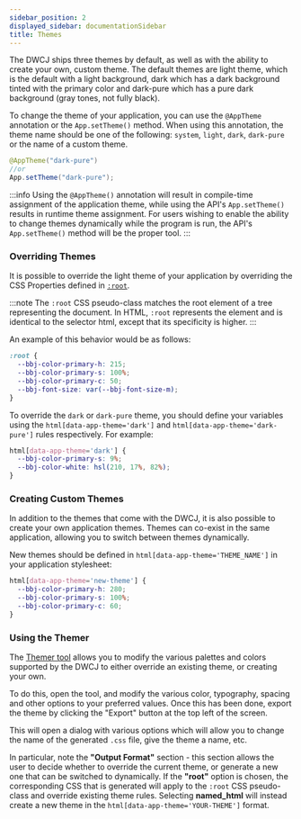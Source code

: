 ```yaml
---
sidebar_position: 2
displayed_sidebar: documentationSidebar
title: Themes
---
```


The DWCJ ships three themes by default, as well as with the ability to create your own, custom theme. The default themes are light theme, which is the default with a light background, dark which has a dark background tinted with the primary color and dark-pure which has a pure dark background (gray tones, not fully black).

To change the theme of your application, you can use the `@AppTheme` annotation or the `App.setTheme()` method. When using this annotation, the theme name should be one of the following: `system`, `light`, `dark`, `dark-pure` or the name of a custom theme.

```java
@AppTheme("dark-pure")
//or
App.setTheme("dark-pure");
```

:::info
Using the `@AppTheme()` annotation will result in compile-time assignment of the application theme, while using the API's `App.setTheme()` results in runtime theme assignment. For users wishing to enable the ability to change themes dynamically while the program is run, the API's `App.setTheme()` method will be the proper tool.
:::

### Overriding Themes

It is possible to override the light theme of your application by overriding the CSS Properties defined in [`:root`](https://developer.mozilla.org/en-US/docs/Web/CSS/:root).

:::note
The `:root` CSS pseudo-class matches the root element of a tree representing the document. In HTML, `:root` represents the element and is identical to the selector html, except that its specificity is higher.
:::

An example of this behavior would be as follows:

```css
:root {
  --bbj-color-primary-h: 215;
  --bbj-color-primary-s: 100%;
  --bbj-color-primary-c: 50;
  --bbj-font-size: var(--bbj-font-size-m);
}
```

To override the `dark` or `dark-pure` theme, you should define your variables using the `html[data-app-theme='dark']` and `html[data-app-theme='dark-pure']` rules respectively. For example:

```css
html[data-app-theme='dark'] {
  --bbj-color-primary-s: 9%;
  --bbj-color-white: hsl(210, 17%, 82%);
}
```

### Creating Custom Themes

In addition to the themes that come with the DWCJ, it is also possible to create your own application themes. Themes can co-exist in the same application, allowing you to switch between themes dynamically.

New themes should be defined in `html[data-app-theme='THEME_NAME']` in your application stylesheet:

```css
html[data-app-theme='new-theme'] {
  --bbj-color-primary-h: 280;
  --bbj-color-primary-s: 100%;
  --bbj-color-primary-c: 60;
}
```

### Using the Themer

The [Themer tool](https://hot.bbx.kitchen/webapp/DWCThemer) allows you to modify the various palettes and colors supported by the DWCJ to either override an existing theme, or creating your own.

To do this, open the tool, and modify the various color, typography, spacing and other options to your preferred values. Once this has been done, export the theme by clicking the "Export" button at the top left of the screen.

This will open a dialog with various options which will allow you to change the name of the generated `.css` file, give the theme a name, etc. 

In particular, note the **"Output Format"** section - this section allows the user to decide whether to override the current theme, or generate a new one that can be switched to dynamically. If the **"root"** option is chosen, the corresponding CSS that is generated will apply to the `:root` CSS pseudo-class and override existing theme rules. Selecting **named_html** will instead create a new theme in the `html[data-app-theme='YOUR-THEME']` format.  

